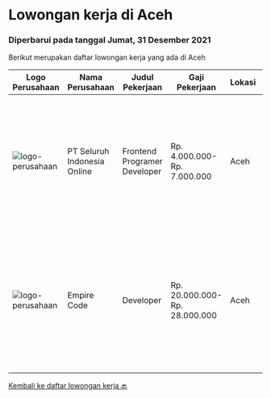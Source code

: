 
  # Lowongan kerja di Aceh

  ### Diperbarui pada tanggal Jumat, 31 Desember 2021

  Berikut merupakan daftar lowongan kerja yang ada di Aceh

  |Logo Perusahaan | Nama Perusahaan | Judul Pekerjaan | Gaji Pekerjaan | Lokasi | Deskripsi | Tanggal diunggah | Pranala |
  | -------------- | --------------- | --------------- | --------- | --------- | -------------- | ------- | ----------- |
  |![logo-perusahaan](https://image-service-cdn.seek.com.au/c768f0670f8f8212da7de609b6af9d0b2e5134cc/ee4dce1061f3f616224767ad58cb2fc751b8d2dc)|PT Seluruh Indonesia Online|Frontend Programer Developer|Rp. 4.000.000-Rp. 7.000.000|Aceh|# Paham php dan web development# Memiliki Team work effort# Kami memberikan benefit saham (esop) di perusahaan kami untuk kandidat yang tepat#...|Kamis, 30 Desember 2021|https://www.jobstreet.co.id/id/job/frontend-programer-developer-3728127?token=0~2b358b9b-b375-4ced-854b-87e74e5d7679&sectionRank=1&jobId=jobstreet-id-job-3728127|
|![logo-perusahaan](https://image-service-cdn.seek.com.au/4acdae45a7bbcef02eb3791896fc5fee3b688178/ee4dce1061f3f616224767ad58cb2fc751b8d2dc)|Empire Code|Developer|Rp. 20.000.000-Rp. 28.000.000|Aceh|Job Description We are looking for an experienced developer to help on develop the software and tools based on client needs and business objectives....|Rabu, 29 Desember 2021|https://www.jobstreet.co.id/id/job/developer-9096472/origin/sg?token=0~2b358b9b-b375-4ced-854b-87e74e5d7679&sectionRank=2&jobId=jobstreet-sg-job-9096472|


  [Kembali ke daftar lowongan kerja 🔙](../README.md#daftar-lowongan-kerja)
  